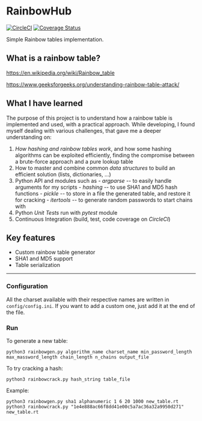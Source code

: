 # RainbowHub
[![CircleCI](https://circleci.com/gh/bobctr/rainbowhub.svg?style=svg)](https://circleci.com/gh/bobctr/rainbowhub) [![Coverage Status](https://coveralls.io/repos/github/bobctr/RainbowHub/badge.svg?branch=master)](https://coveralls.io/github/bobctr/RainbowHub?branch=master)

Simple Rainbow tables implementation.

## What is a rainbow table?
https://en.wikipedia.org/wiki/Rainbow_table

https://www.geeksforgeeks.org/understanding-rainbow-table-attack/

## What I have learned
The purpose of this project is to understand how a rainbow table is implemented and used, with a practical approach.
While developing, I found myself dealing with various challenges, that gave me a deeper understanding on:

  1. *How hashing and rainbow tables work*, and how some hashing algorithms can be exploited efficiently, finding the compromise between a brute-force approach and a pure lookup table
  2. How to master and combine common *data structures* to build an efficient solution (lists, dictionaries, ...)
  3. Python API and modules such as
    - _argparse_ -- to easily handle arguments for my scripts
    - _hashing_ -- to use SHA1 and MD5 hash functions
    - _pickle_ -- to store in a file the generated table, and restore it for cracking
    - _itertools_ -- to generate random passwords to start chains with
  4. Python *Unit Tests* run with _pytest_ module
  5. Continuous Integration (build, test, code coverage on *CircleCI*) 

## Key features
  - Custom rainbow table generator
  - SHA1 and MD5 support
  - Table serialization
  
------

### Configuration
All the charset available with their respective names are written in ```config/config.ini```.
If you want to add a custom one, just add it at the end of the file.

### Run
To generate a new table:

```
python3 rainbowgen.py algorithm_name charset_name min_password_length max_massword_length chain_length n_chains output_file
```

To try cracking a hash:

```
python3 rainbowcrack.py hash_string table_file
```

Example:
```
python3 rainbowgen.py sha1 alphanumeric 1 6 20 1000 new_table.rt
python3 rainbowcrack.py "1e4e888ac66f8dd41e00c5a7ac36a32a9950d271" new_table.rt
```
